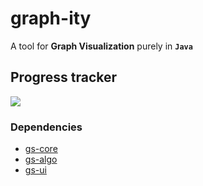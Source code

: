 # graph-ity
A tool for **Graph Visualization** purely in **`Java`**

## Progress tracker
![](https://images.gfnlabs.com/images/2017/10/08/d3d8db1cc0f6e4b5706f9820c233555b.gif)

### Dependencies
* [gs-core](https://github.com/graphstream/gs-core)
* [gs-algo](https://github.com/graphstream/gs-algo)
* [gs-ui](https://github.com/graphstream/gs-ui)